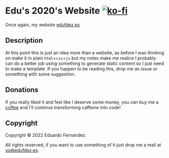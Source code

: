 # Edu's 2020's Website [![ko-fi](https://www.ko-fi.com/img/githubbutton_sm.svg)](https://ko-fi.com/EduFdezSoy)

Once again, my website [edufdez.es](https://edufdez.es)


## Description
At this point this is just an idea more than a website, as before I was thinking on make it in plain `html`+`css`+`js` but my notes make me realice I probably can do a better job using something to generate static content so I just need to make a template. If you happen to be reading this, drop me an issue or something with some suggestion.

## Donations
If you really liked it and feel like I deserve some money, you can buy me a [coffee](https://ko-fi.com/EduFdezSoy) and I'll continue transforming caffeine into code!  

## Copyright
Copyright &copy; 2022 Eduardo Fernandez.  

All rights reserved, if you want to use something of it just drop me a mail at [yo@edufdez.es](mailto:yo@edufdez.es).
